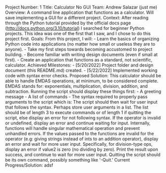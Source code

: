 Project Number: 1
Title: Calculator No GUI
Team: Andrew Salazar (just me)
Overview: 
    A command line application that functions as a calculator. Will
    save implementing a GUI for a different project.
Context:
    After reading through the Python tutorial provided by the official 
    docs page (http://docs.python.org/3.10/tutorial) I searched for
    beginner Python projects. This idea was one of the first that I saw, 
    and I chose to do this project first. 
Goals:
    From this project, I will:
    - Learn the basics of organizing Python code into applications (no 
    matter how small or useless they are to anyone). 
    - Take my first steps towards becoming accustomed to project building. 
    - Become familiar with writing design documents (even if small at first).
    - Create an application that functions as a standard, not scientific, 
    calculator.
Achieved Milestones:
    - [5/20/2022] Project folder and design document (this README.md) created.
    - [5/22/2022] Implemented working code with syntax error checks. 
Proposed Solution:
    This calculator should be able to handle EMDAS operations, at minimum, to
    be considered complete. EMDAS stands for: exponentials, multiplication, 
    division, addition, and subtraction.
    Running the script should display these things first:
        - A greeting message
        - A list of commands
        - The syntax required to properly pass arguments to the script
        which is: <operator> <value1> <value2>
    The script should then wait for user input that follows the syntax. Perhaps 
    store user arguments in a list. The list should be of length 3 to execute 
    commands or of length 1 if quitting the script, else display an error for 
    not following syntax. If the operator is invalid or undefined, display an 
    error and continue waiting for input. Internally, functions will handle 
    singular mathematical operation and prevent unhandled errors. If the values 
    passed to the functions are invalid for the operator (e.g: giving strings 
    instead of ints to an addition operator), display an error and wait for more 
    user input. Specifically, for division-type ops, display an error if value2 
    is zero (no dividing by zero). Print the result upon success, and continue to 
    wait for more user input. Quitting the script should be its own command, 
    possibly something like '-Quit.'
Current Progress/Solution:
    adsf